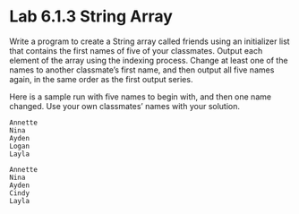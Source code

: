 # Lab 6.1.3 String Array
Write a program to create a String array called friends using an initializer list that contains the first names of five of your classmates. Output each element of the array using the indexing process. Change at least one of the names to another classmate’s first name, and then output all five names again, in the same order as the first output series.

Here is a sample run with five names to begin with, and then one name changed. Use your own classmates’ names with your solution.
```
Annette
Nina
Ayden
Logan
Layla

Annette
Nina
Ayden
Cindy
Layla
```